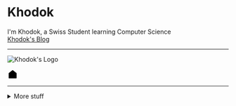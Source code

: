 # Khodok

I'm Khodok, a Swiss Student learning Computer Science  
[Khodok's Blog]

-----

![Khodok's Logo]

[Khodok's Blog]:https://blog.khodok.xyz "Khodok's Blog"
[Khodok's Logo]:https://khodok.xyz/src/img/logos/RuthinkkTooBig.png "Khodok's Logo"

<svg xmlns="http://www.w3.org/2000/svg" viewBox="0 0 24 24" width="24" height="24"><path fill="none" d="M0 0h24v24H0z"/><path d="M21 20a1 1 0 0 1-1 1H4a1 1 0 0 1-1-1V9.49a1 1 0 0 1 .386-.79l8-6.222a1 1 0 0 1 1.228 0l8 6.222a1 1 0 0 1 .386.79V20z"/></svg>

-----

<details>
  <summary>More stuff</summary>
  
  <br />
  
  ![visitors](https://visitor-badge.glitch.me/badge?page_id=khoding.id)
  
  -----
  
  ![Khodok's github stats](https://github-readme-stats.vercel.app/api?username=khoding&show_icons=true&title_color=fff&icon_color=79ff97&text_color=9f9f9f&bg_color=151515)
</details>
